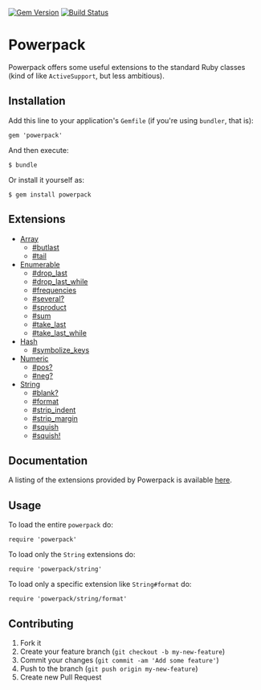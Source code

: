 [![Gem Version](https://badge.fury.io/rb/powerpack.png)](http://badge.fury.io/rb/powerpack)
[![Build Status](https://travis-ci.org/bbatsov/powerpack.png?branch=master)](https://travis-ci.org/bbatsov/powerpack)

# Powerpack

Powerpack offers some useful extensions to the standard Ruby classes (kind of like `ActiveSupport`, but less ambitious).

## Installation

Add this line to your application's `Gemfile` (if you're using `bundler`, that is):

    gem 'powerpack'

And then execute:

    $ bundle

Or install it yourself as:

    $ gem install powerpack

## Extensions

* [Array](http://rdoc.info/github/bbatsov/powerpack/Array)
    * [#butlast](http://rdoc.info/github/bbatsov/powerpack/Array#butlast-instance_method)
    * [#tail](http://rdoc.info/github/bbatsov/powerpack/Array#tail-instance_method)
* [Enumerable](http://rdoc.info/github/bbatsov/powerpack/Enumerable)
    * [#drop_last](http://rdoc.info/github/bbatsov/powerpack/Enumerable#drop_last-instance_method)
    * [#drop_last_while](http://rdoc.info/github/bbatsov/powerpack/Enumerable#drop_last_while-instance_method)
    * [#frequencies](http://rdoc.info/github/bbatsov/powerpack/Enumerable#frequencies-instance_method)
    * [#several?](http://rdoc.info/github/bbatsov/powerpack/Enumerable#several?-instance_method)
    * [#sproduct](http://rdoc.info/github/bbatsov/powerpack/Enumerable#sproduct?-instance_method)
    * [#sum](http://rdoc.info/github/bbatsov/powerpack/Enumerable#sum-instance_method)
    * [#take_last](http://rdoc.info/github/bbatsov/powerpack/Enumerable#take_last-instance_method)
    * [#take_last_while](http://rdoc.info/github/bbatsov/powerpack/Enumerable#take_last_while-instance_method)
* [Hash](http://rdoc.info/github/bbatsov/powerpack/Hash)
    * [#symbolize_keys](http://rdoc.info/github/bbatsov/powerpack/Hash#symbolize_keys-instance_method)
* [Numeric](http://rdoc.info/github/bbatsov/powerpack/Numeric)
    * [#pos?](http://rdoc.info/github/bbatsov/powerpack/Numeric#pos?-instance_method)
    * [#neg?](http://rdoc.info/github/bbatsov/powerpack/Numeric#neg?-instance_method)
* [String](http://rdoc.info/github/bbatsov/powerpack/String)
    * [#blank?](http://rdoc.info/github/bbatsov/powerpack/String#blank?-instance_method)
    * [#format](http://rdoc.info/github/bbatsov/powerpack/String#format-instance_method)
    * [#strip_indent](http://rdoc.info/github/bbatsov/powerpack/String#strip_indent-instance_method)
    * [#strip_margin](http://rdoc.info/github/bbatsov/powerpack/String#strip_margin-instance_method)
    * [#squish](http://rdoc.info/github/bbatsov/powerpack/String#squish-instance_method)
    * [#squish!](http://rdoc.info/github/bbatsov/powerpack/String#squish!-instance_method)

## Documentation

A listing of the extensions provided by Powerpack is available
[here](http://rdoc.info/github/bbatsov/powerpack).

## Usage

To load the entire `powerpack` do:

```
require 'powerpack'
```

To load only the `String` extensions do:

```
require 'powerpack/string'
```

To load only a specific extension like `String#format` do:

```
require 'powerpack/string/format'
```

## Contributing

1. Fork it
2. Create your feature branch (`git checkout -b my-new-feature`)
3. Commit your changes (`git commit -am 'Add some feature'`)
4. Push to the branch (`git push origin my-new-feature`)
5. Create new Pull Request

